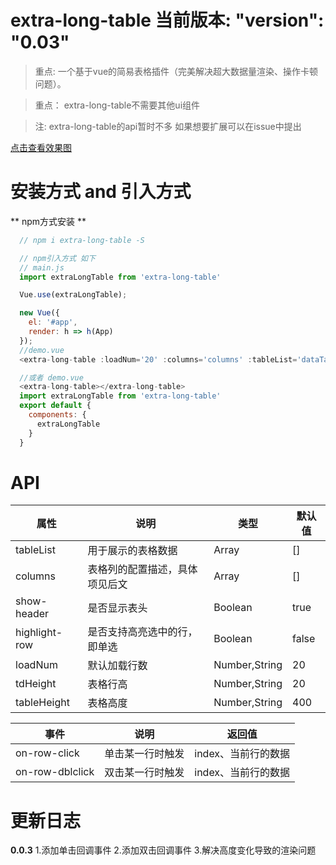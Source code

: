 # extra-long-table  当前版本: "version": "0.03"

> 重点: 一个基于vue的简易表格插件（完美解决超大数据量渲染、操作卡顿问题）。

> 重点： extra-long-table不需要其他ui组件

> 注: extra-long-table的api暂时不多 如果想要扩展可以在issue中提出


[点击查看效果图](https://github.com/github307896154/ExtraLongTable/blob/master/xgt.png)

# 安装方式 and 引入方式
  ** npm方式安装 **
``` javascript
  // npm i extra-long-table -S

  // npm引入方式 如下
  // main.js
  import extraLongTable from 'extra-long-table'

  Vue.use(extraLongTable);

  new Vue({
    el: '#app',
    render: h => h(App)
  });
  //demo.vue
  <extra-long-table :loadNum='20' :columns='columns' :tableList='dataTable'></extra-long-table>

  //或者 demo.vue
  <extra-long-table></extra-long-table>
  import extraLongTable from 'extra-long-table'
  export default {
    components: {
      extraLongTable
    }
  }
```

# API
| 属性 | 说明 | 类型 | 默认值 |
| ------ | ------ | ------ | ------ |
| tableList | 用于展示的表格数据 | Array | [] |
| columns | 表格列的配置描述，具体项见后文 | Array | [] |
| show-header | 是否显示表头 | Boolean | true |
| highlight-row | 是否支持高亮选中的行，即单选 | Boolean | false |
| loadNum | 默认加载行数 | Number,String | 20 |
| tdHeight | 表格行高 | Number,String | 20 |
| tableHeight | 表格高度 | Number,String | 400 |


| 事件 | 说明 |返回值 |
| ------ | ------ | ------ |
| on-row-click | 单击某一行时触发 | index、当前行的数据 |
| on-row-dblclick | 双击某一行时触发 | index、当前行的数据 |
# 更新日志
**0.0.3**
1.添加单击回调事件
2.添加双击回调事件
3.解决高度变化导致的渲染问题


